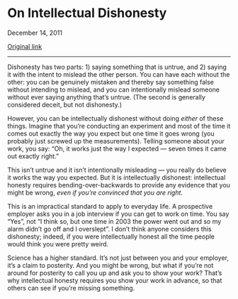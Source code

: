 On Intellectual Dishonesty
==========================

December 14, 2011

[Original link](http://www.aaronsw.com/weblog/intellectualdishonesty)

* * * * *

Dishonesty has two parts: 1) saying something that is untrue, and 2)
saying it with the intent to mislead the other person. You can have each
without the other: you can be genuinely mistaken and thereby say
something false without intending to mislead, and you can intentionally
mislead someone without ever saying anything that’s untrue. (The second
is generally considered deceit, but not dishonesty.)

However, you can be intellectually dishonest without doing *either* of
these things. Imagine that you’re conducting an experiment and most of
the time it comes out exactly the way you expect but one time it goes
wrong (you probably just screwed up the measurements). Telling someone
about your work, you say: “Oh, it works just the way I expected — seven
times it came out exactly right.”

This isn’t untrue and it isn’t intentionally misleading — you really do
believe it works the way you expected. But it is intellectually
dishonest: intellectual honesty requires bending-over-backwards to
provide any evidence that you might be wrong, *even if you’re convinced
that you are right*.

This is an impractical standard to apply to everyday life. A prospective
employer asks you in a job interview if you can get to work on time. You
say “Yes”, not “I think so, but one time in 2003 the power went out and
so my alarm didn’t go off and I overslept”. I don’t think anyone
considers this dishonesty; indeed, if you were intellectually honest all
the time people would think you were pretty weird.

Science has a higher standard. It’s not just between you and your
employer, it’s a claim to posterity. And you might be wrong, but what if
you’re not around for posterity to call you up and ask you to show your
work? That’s why intellectual honesty requires you show your work in
advance, so that others can see if you’re missing something.

